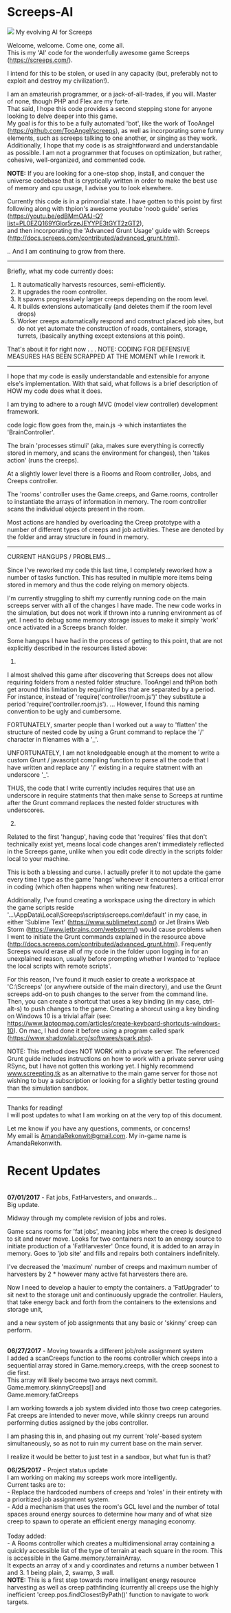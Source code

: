 # Screeps-AI
<img src="http://cdn.akamai.steamstatic.com/steam/apps/464350/header.jpg?t=1494837632">
My evolving AI for Screeps

Welcome, welcome. Come one, come all.
<br/>This is my 'AI' code for the wonderfully awesome game Screeps (https://screeps.com/).

I intend for this to be stolen, or used in any capacity (but, preferably not to exploit and destroy my civilization!).

I am an amateurish programmer, or a jack-of-all-trades, if you will. Master of none, though PHP and Flex are my forte.
<br/>That said, I hope this code provides a second stepping stone for anyone looking to delve deeper into this game.
<br/>My goal is for this to be a fully automated 'bot', like the work of TooAngel (https://github.com/TooAngel/screeps),
as well as incorporating some funny elements, such as screeps talking to one another, or singing as they work.
<br/>Additionally, I hope that my code is as straightforward and understandable as possible.
I am not a programmer that focuses on optimization, but rather, cohesive, well-organized, and commented code.

<b>NOTE:</b> If you are looking for a one-stop shop, install, and conquer the universe codebase that is cryptically written in order to make the best use of memory and cpu usage, I advise you to look elsewhere.

Currently this code is in a primordial state.
I have gotten to this point by first following along with thpion's awesome youtube 'noob guide' series
(https://youtu.be/edBMmOAfJ-Q?list=PL0EZQ169YGlor5rzeJEYYPE3tGYT2zGT2),
<br/>and then incorporating the 'Advanced Grunt Usage' guide with Screeps (http://docs.screeps.com/contributed/advanced_grunt.html).

.. And I am continuing to grow from there.

-----------------------------------------------
Briefly, what my code currently does:

1. It automatically harvests resources, semi-efficiently. 
2. It upgrades the room controller.
3. It spawns progressively larger creeps depending on the room level.
4. It builds extensions automatically (and deletes them if the room level drops)
5. Worker creeps automatically respond and construct placed job sites, but do not yet automate the construction of roads, containers, storage, turrets, (basically anything except extensions at this point).

That's about it for right now . .  . NOTE: CODING FOR DEFENSIVE MEASURES HAS BEEN SCRAPPED AT THE MOMENT while I rework it.

-----------------------------------------------
I hope that my code is easily understandable and extensible for anyone else's implementation. 
With that said, what follows is a brief description of HOW my code does what it does.

I am trying to adhere to a rough MVC (model view controller) development framework.

code logic flow goes from the,
main.js -> which instantiates the 'BrainController'.

The brain 'processes stimuli' (aka, makes sure everything is correctly stored in memory, and scans the environment for changes),
then 'takes action' (runs the creeps).

At a slightly lower level there is a Rooms and Room controller, Jobs, and Creeps controller.

The 'rooms' controller uses the Game.creeps, and Game.rooms, controller to instantiate the arrays of information in memory.
The room controller scans the individual objects present in the room.

Most actions are handled by overloading the Creep prototype with a number of different types of creeps and job activities.
These are denoted by the folder and array structure in found in memory.

-----------------------------------------------
CURRENT HANGUPS / PROBLEMS... 

Since I've reworked my code this last time, I completely reworked how a number of tasks function.
This has resulted in multiple more items being stored in memory and thus the code relying on memory objects.

I'm currently struggling to shift my currently running code on the main screeps server with all of the changes I have made.
The new code works in the simulation, but does not work if thrown into a running environment as of yet.
I need to debug some memory storage issues to make it simply 'work' once activated in a Screeps branch folder.


Some hangups I have had in the process of getting to this point, that are not explicitly described in the resources listed above:

1.
I almost shelved this game after discovering that Screeps does not allow requiring folders from a nested folder structure.
TooAngel and thPion both get around this limitation by requiring files that are separated by a period.
For instance, instead of 'require('controller/room.js')' they substitute a period 'require('controller.room.js').
... However, I found this naming convention to be ugly and cumbersome.

FORTUNATELY, smarter people than I worked out a way to 'flatten' the structure of nested code by using a Grunt command to replace the '/' character in filenames with a '_\'.

UNFORTUNATELY, I am not knoledgeable enough at the moment to write a custom Grunt / javascript compiling function to parse all the code that I have written and replace any '/' existing in a require statment with an underscore '_'.

THUS, the code that I write currently includes requires that use an underscore in require statments that then make sense to Screeps at runtime after the Grunt command replaces the nested folder structures with underscores.

2.
Related to the first 'hangup', having code that 'requires' files that don't technically exist yet, means local code changes aren't immediately reflected in the Screeps game, unlike when you edit code directly in the scripts folder local to your machine.

This is both a blessing and curse. I actually prefer it to not update the game every time I type as the game 'hangs' whenever it encounters a critical error in coding 
(which often happens when writing new features).

Additionally, I've found creating a workspace using the directory in which the game scripts reside '...\AppData\Local\Screeps\scripts\screeps.com\default' in my case, in either 'Sublime Text' (https://www.sublimetext.com/) or Jet Brains Web Storm (https://www.jetbrains.com/webstorm/) would cause problems when I went to initiate the Grunt commands explained in the resource above (http://docs.screeps.com/contributed/advanced_grunt.html).
Frequently Screeps would erase all of my code in the folder upon logging in for an unexplained reason, usually before prompting whether I wanted to 'replace the local scripts with remote scripts'.

For this reason, I've found it much easier to create a workspace at 'C:\Screeps' (or anywhere outside of the main directory),
and use the Grunt screeps add-on to push changes to the server from the command line.
Then, you can create a shortcut that uses a key binding (in my case, ctrl-alt-s) to push changes to the game.
Creating a shorcut using a key binding on Windows 10 is a trivial affair (see: https://www.laptopmag.com/articles/create-keyboard-shortcuts-windows-10). 
On mac, I had done it before using a program called spark (https://www.shadowlab.org/softwares/spark.php).

NOTE: This method does NOT WORK with a private server.
The referenced Grunt guide includes instructions on how to work with a private server using RSync, but I have not gotten this working yet. I highly recommend www.screepting.tk as an alternative to the main game server for those not wishing to buy a subscription or looking for a slightly better testing ground than the simulation sandbox. 

-------------------------------------------------

Thanks for reading!
<br/>I will post updates to what I am working on at the very top of this document.

Let me know if you have any questions, comments, or concerns!
<br/>My email is AmandaRekonwit@gmail.com. My in-game name is AmandaRekonwith.


# Recent Updates
<br/><b>07/01/2017</b> - Fat jobs, FatHarvesters, and onwards...
<br/>Big update.

Midway through my complete revision of jobs and roles.

Game scans rooms for 'fat jobs', meaning jobs where the creep is designed to sit and never move.
Looks for two containers next to an energy source to initiate production of a 'FatHarvester'
Once found, it is added to an array in memory.
Goes to 'job site' and fills and repairs both containers indefinitely.

I've decreased the 'maximum' number of creeps and maximum number of harvesters by 2 * however many active fat harvesters there are.

Now I need to develop a hauler to empty the containers.
a 'FatUpgrader' to sit next to the storage unit and continuously upgrade the controller.
Haulers, that take energy back and forth from the containers to the extensions and storage unit,

and a new system of job assignments that any basic or 'skinny' creep can perform.

<br/><b>06/27/2017</b> - Moving towards a different job/role assignment system
<br/> I added a scanCreeps function to the rooms controller which creeps into a sequential array stored in Game.memory.creeps, with the creep soonest to die first.
<br/>
This array will likely become two arrays next commit.
<br/>Game.memory.skinnyCreeps[]  and
<br/>Game.memory.fatCreeps

I am working towards a job system divided into those two creep categories.
Fat creeps are intended to never move, while skinny creeps run around performing duties assigned by the jobs controller.

I am phasing this in, and phasing out my current 'role'-based system simultaneously, so as not to ruin my current base on the main server.

I realize it would be better to just test in a sandbox, but what fun is that?

<b>06/25/2017</b> - Project status update
<br/>I am working on making my screeps work more intelligently.
<br/>Current tasks are to:
<br/>- Replace the hardcoded numbers of creeps and 'roles' in their entirety with a prioritized job assignment system.
<br/>- Add a mechanism that uses the room's GCL level and the number of total spaces around energy sources to determine how many and of what size creep to spawn to operate an efficient energy managing economy.
<br/>
<br/>Today added:
<br/>- A Rooms controller which creates a multidimensional array containing a quickly accessible list of the type of terrain at each square in the room. This is accessible in the Game.memory.terrainArray. 
<br/>It expects an array of x and y coordinates and returns a number between 1 and 3. 1 being plain, 2, swamp, 3 wall.
<br><b>NOTE:</b> This is a first step towards more intelligent energy resource harvesting as well as creep pathfinding
(currently all creeps use the highly inefficient 'creep.pos.findClosestByPath()' function to navigate to work targets.
